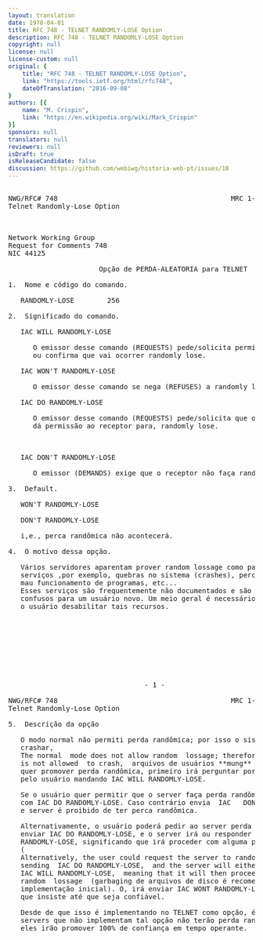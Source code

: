 ```yaml
---
layout: translation
date: 1978-04-01
title: RFC 748 - TELNET RANDOMLY-LOSE Option
description: RFC 748 - TELNET RANDOMLY-LOSE Option
copyright: null
license: null
license-custom: null
original: {
    title: "RFC 748 - TELNET RANDOMLY-LOSE Option",
    link: "https://tools.ietf.org/html/rfc748",
    dateOfTranslation: "2016-09-08"
}
authors: [{
    name: "M. Crispin",
    link: "https://en.wikipedia.org/wiki/Mark_Crispin"
}]
sponsors: null
translators: null
reviewers: null
isDraft: true
isReleaseCandidate: false
discussion: https://github.com/webiwg/historia-web-pt/issues/18
---
```


<pre>

NWG/RFC# 748                                          MRC 1-APR-78 44125
Telnet Randomly-Lose Option



Network Working Group                                         M. Crispin
Request for Comments 748                                           SU-AI
NIC 44125                                                   1 April 1978

                      Opção de PERDA-ALEATORIA para TELNET

1.  Nome e código do comando.

   RANDOMLY-LOSE        256

2.  Significado do comando.

   IAC WILL RANDOMLY-LOSE

      O emissor desse comando (REQUESTS) pede/solicita permissão
      ou confirma que vai ocorrer randomly lose.

   IAC WON'T RANDOMLY-LOSE

      O emissor desse comando se nega (REFUSES) a randomly lose.

   IAC DO RANDOMLY-LOSE

      O emissor desse comando (REQUESTS) pede/solicita que o receptor, ou
      dá permissão ao receptor para, randomly lose.

     

   IAC DON'T RANDOMLY-LOSE

      O emissor (DEMANDS) exige que o receptor não faça randomly lose.

3.  Default.

   WON'T RANDOMLY-LOSE

   DON'T RANDOMLY-LOSE

   i,e., perca randômica não acontecerá.

4.  O motivo dessa opção.

   Vários servidores aparentam prover random lossage como parte do seus
   serviços ,por exemplo, quebras no sistema (crashes), perca de dados,
   mau funcionamento de programas, etc...
   Esses serviços são frequentemente não documentados e são em geral
   confusos para um usuário novo. Um meio geral é necessário para permitir
   o usuário desabilitar tais recursos.
  








                                 - 1 -

NWG/RFC# 748                                          MRC 1-APR-78 44125
Telnet Randomly-Lose Option

5.  Descrição da opção
   
   O modo normal não permiti perda randômica; por isso o sistema não é permitido
   crashar,
   The normal  mode does not allow random  lossage; therefore the system
   is not allowed  to crash,  arquivos de usuários **mung** , etc. Se o server 
   quer promover perda randômica, primeiro irá perguntar por permissão
   pelo usuário mandando IAC WILL RANDOMLY-LOSE.
   
   Se o usuário quer permitir que o server faça perda randômica, responde
   com IAC DO RANDOMLY-LOSE. Caso contrário envia  IAC   DONT RANDOMLY-LOSE,
   e server é proibido de ter perca randômica.
 
   Alternativamente, o usuário poderá pedir ao server perda randômica, ao
   enviar IAC DO RANDOMLY-LOSE, e o server irá ou responder com IAC WILL 
   RANDOMLY-LOSE, significando que irá proceder com alguma perda randômica
   (
   Alternatively, the user could request the server to randomly lose, by
   sending  IAC DO RANDOMLY-LOSE,  and the server will either reply with
   IAC WILL RANDOMLY-LOSE,  meaning that it will then proceed to do some
   random  lossage  (garbaging de arquivos de disco é recomendado para uma 
   implementação inicial). O, irá enviar IAC WONT RANDOMLY-LOSE, significando 
   que insiste até que seja confiável.

   Desde de que isso é implementando no TELNET como opção, é esperado que
   servers que não implementam tal opção não terão perda randômica; i.e,
   eles irão promover 100% de confiança em tempo operante.
  
</pre>
